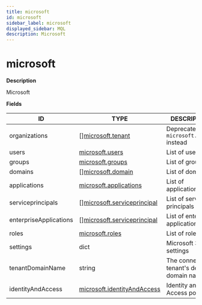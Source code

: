 ```yaml
---
title: microsoft
id: microsoft
sidebar_label: microsoft
displayed_sidebar: MQL
description: Microsoft
---
```


# microsoft

**Description**

Microsoft

**Fields**

| ID                     | TYPE                                                                  | DESCRIPTION                                |
| ---------------------- | --------------------------------------------------------------------- | ------------------------------------------ |
| organizations          | &#91;&#93;[microsoft.tenant](microsoft.tenant.md)                     | Deprecated: use `microsoft.tenant` instead |
| users                  | [microsoft.users](microsoft.users.md)                                 | List of users                              |
| groups                 | [microsoft.groups](microsoft.groups.md)                               | List of groups                             |
| domains                | &#91;&#93;[microsoft.domain](microsoft.domain.md)                     | List of domains                            |
| applications           | [microsoft.applications](microsoft.applications.md)                   | List of applications                       |
| serviceprincipals      | &#91;&#93;[microsoft.serviceprincipal](microsoft.serviceprincipal.md) | List of service principals                 |
| enterpriseApplications | &#91;&#93;[microsoft.serviceprincipal](microsoft.serviceprincipal.md) | List of enterprise applications            |
| roles                  | [microsoft.roles](microsoft.roles.md)                                 | List of roles                              |
| settings               | dict                                                                  | Microsoft 365 settings                     |
| tenantDomainName       | string                                                                | The connected tenant's default domain name |
| identityAndAccess      | [microsoft.identityAndAccess](microsoft.identityandaccess.md)         | Identity and Access policies               |
